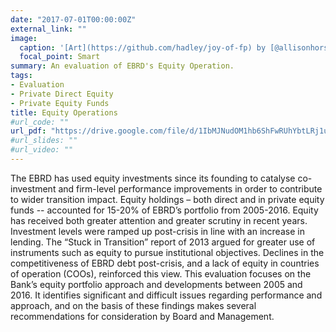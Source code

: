 ```yaml
---
date: "2017-07-01T00:00:00Z"
external_link: ""
image:
  caption: '[Art](https://github.com/hadley/joy-of-fp) by [@allisonhorst](https://github.com/allisonhorst/stats-illustrations)'
  focal_point: Smart
summary: An evaluation of EBRD's Equity Operation.
tags:
- Evaluation
- Private Direct Equity
- Private Equity Funds
title: Equity Operations
#url_code: ""
url_pdf: "https://drive.google.com/file/d/1IbMJNudOM1hb6ShFwRUhYbtLRj1u3xNm"
#url_slides: ""
#url_video: ""
---
```


The EBRD has used equity investments since its founding to catalyse co-investment and firm-level performance improvements in order 
to contribute to wider transition impact. Equity holdings – both direct and in private equity funds -- accounted for 15-20% of 
EBRD’s portfolio from 2005-2016. Equity has received both greater attention and greater scrutiny in recent years. Investment levels 
were ramped up post-crisis in line with an increase in lending. The “Stuck in Transition” report of 2013 argued for greater use of 
instruments such as equity to pursue institutional objectives. Declines in the competitiveness of EBRD debt post-crisis, and a lack 
of equity in countries of operation (COOs), reinforced this view. This evaluation focuses on the Bank’s equity portfolio approach and 
developments between 2005 and 2016. It identifies significant and difficult issues regarding performance and approach, and on the basis 
of these findings makes several recommendations for consideration by Board and Management.
